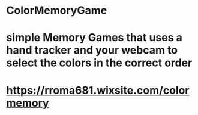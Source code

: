 # ColorMemoryGame
# simple Memory Games that uses a hand tracker and your webcam to select the colors in the correct order
# https://rroma681.wixsite.com/colormemory
